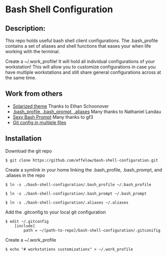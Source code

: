 # Bash Shell Configuration

##  Description:
This repo holds useful bash shell client configurations. The .bash_profile contains a set of aliases and shell functions that eases your when life working with the terminal.

Create a ~/.work_profile! It will hold all individual configurations of your workstation! This will allow you to customize configurations in case you have multiple workstations and still share general configurations across at the same time. 

## Work from others

* [Solarized theme] Thanks to Ethan Schoonover
* [.bash_profile, .bash_prompt, .aliases] Many thanks to Nathaniel Landau
* [Sexy Bash Prompt] Many thanks to gf3
* [Git config in multiple files]


[Solarized theme]:                          http://ethanschoonover.com/solarized
[.bash_profile, .bash_prompt, .aliases]:    https://gist.github.com/natelandau/10654137
[Sexy Bash Prompt]:                         https://github.com/gf3/dotfiles
[Git config in multiple files]:
https://github.com/ciukes/CommonGitConf

## Installation

Download the git repo

```console
$ git clone https://github.com/effelow/bash-shell-configuration.git
```

Create a symlink in your home linking the .bash_profile, .bash_prompt, and .aliases in the repo

```console
$ ln -s ./bash-shell-configuration/.bash_profile ~/.bash_profile
```

```console
$ ln -s ./bash-shell-configuration/.bash_prompt ~/.bash_prompt
```

```console
$ ln -s ./bash-shell-configuration/.aliases ~/.aliases
```

Add the .gitconfig to your local git configuration

```console
$ edit ~/.gitconfig
    [include]
        path = ~/[path-to-repo]/bash-shell-configuration/.gitconifig
```

Create a ~/.work_profile

```console
$ echo "# workstations customizations" > ~/.work_profile
```

